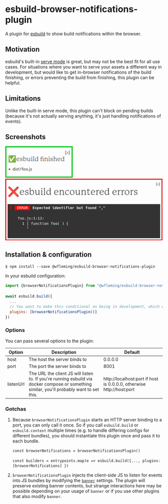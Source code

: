 # esbuild-browser-notifications-plugin

A plugin for [esbuild](https://esbuild.github.io/) to show build notifications within the browser.

## Motivation

esbuild's built-in [serve mode](https://esbuild.github.io/api/#serve) is great,
but may not be the best fit for all use cases. For situations where you want to
serve your assets a different way in development, but would like to get
in-browser notifications of the build finishing, or errors preventing the build
from finishing, this plugin can be helpful.

## Limitations

Unlike the built-in serve mode, this plugin can't block on pending builds
(because it's not actually serving anything, it's just handling notifications of
events).

## Screenshots

<picture>
  <img src="https://github.com/wfleming/esbuild-browser-notifications-plugin/blob/main/doc/readme/success.jpg?raw=true" alt="Screenshot of success notification" />
</picture>

<picture>
  <img src="https://github.com/wfleming/esbuild-browser-notifications-plugin/blob/main/doc/readme/error.jpg?raw=true" alt="Screenshot of error notification" />
</picture>

## Installation & configuration

```console
$ npm install --save @wfleming/esbuild-browser-notifications-plugin
```

In your esbuild configuration:

```javascript
import {browserNotificationsPlugin} from "@wfleming/esbuild-browser-notifications-plugin"

await esbuild.build({
  ...
  // You want to make this conditional on being in development, which will depend on your setup
  plugins: [browserNotificationsPlugin()]
})
```

### Options

You can pass several options to the plugin:

| Option    | Description                                                                                                                                | Default                                                                                       |
|-----------|--------------------------------------------------------------------------------------------------------------------------------------------|-----------------------------------------------------------------------------------------------|
| host      | The host the server binds to                                                                                                               | 0.0.0.0                                                                                       |
| port      | The port the server binds to                                                                                                               | 8001                                                                                          |
| listenUrl | The URL the client JS will listen to. If you're running esbuild via docker compose or something similar, you'll probably want to set this. | http://localhost:port if host is 0.0.0.0, otherwise http://host:port      |

### Gotchas

1. Because `browserNotificationsPlugin` starts an HTTP server binding to a port, you can only call it once. So if you call `esbuild.build` or `esbuild.context` multiple times (e.g. to handle differing configs for different bundles), you should instantiate this plugin once and pass it to each bundle.

   ```
   const browserNotifications = browserNotificationsPlugin()

   const builders = entrypoints.map(e => esbuild.build({..., plugins: [browserNotifications] })
   ```
2. `browserNotificationsPlugin` injects the client-side JS to listen for events into JS bundles by modifying the [`banner`](https://esbuild.github.io/api/#servebanner) settings. The plugin will preserve existing banner contents, but strange interactions here may be possible depending on your usage of `banner` or if you use other plugins that also modify `banner`.
